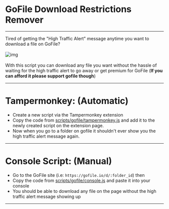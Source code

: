 # GoFile Download Restrictions Remover 
------
Tired of getting the "High Traffic Alert" message anytime you want to download a file on GoFile?
<br><br>
![img](https://i.imgur.com/tF5Pxy2.png)
<br><br>
With this script you can download any file you want without the hassle of waiting for the high traffic alert to go away or get premium for GoFile (**If you can afford it please support gofile though**)

-------

# Tampermonkey: (Automatic)
- Create a new script via the Tampermonkey extension
- Copy the code from [scripts/gofile/tampermonkey.js](https://github.com/Elara-Discord-Bots/scripts/blob/main/gofile/tampermonkey.js) and add it to the newly created script on the extension page.
- Now when you go to a folder on gofile it shouldn't ever show you the high traffic alert message again.

------

# Console Script: (Manual)
- Go to the GoFile site (i.e: `https://gofile.io/d/:folder_id`) then
- Copy the code from [scripts/gofile/console.js](https://github.com/Elara-Discord-Bots/scripts/blob/main/gofile/console.js) and paste it into your console
- You should be able to download any file on the page without the high traffic alert message showing up

--------
